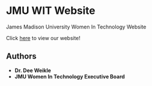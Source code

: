 # JMU WIT Website

James Madison University Women In Technology Website

Click [here]() to view our website!

## Authors

* **Dr. Dee Weikle**
* **JMU Women In Technology Executive Board**

